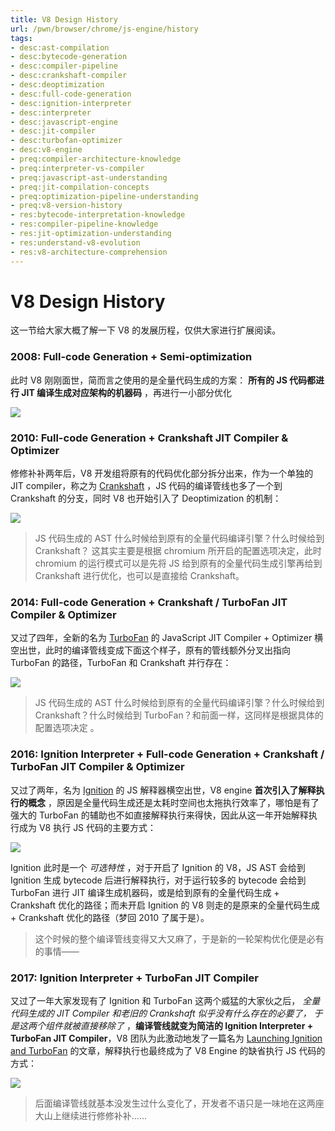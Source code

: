 ```yaml
---
title: V8 Design History
url: /pwn/browser/chrome/js-engine/history
tags:
- desc:ast-compilation
- desc:bytecode-generation
- desc:compiler-pipeline
- desc:crankshaft-compiler
- desc:deoptimization
- desc:full-code-generation
- desc:ignition-interpreter
- desc:interpreter
- desc:javascript-engine
- desc:jit-compiler
- desc:turbofan-optimizer
- desc:v8-engine
- preq:compiler-architecture-knowledge
- preq:interpreter-vs-compiler
- preq:javascript-ast-understanding
- preq:jit-compilation-concepts
- preq:optimization-pipeline-understanding
- preq:v8-version-history
- res:bytecode-interpretation-knowledge
- res:compiler-pipeline-knowledge
- res:jit-optimization-understanding
- res:understand-v8-evolution
- res:v8-architecture-comprehension
---
```

# V8 Design History

这一节给大家大概了解一下 V8 的发展历程，仅供大家进行扩展阅读。

### 2008: Full-code Generation + Semi-optimization

此时 V8 刚刚面世，简而言之使用的是全量代码生成的方案： **所有的 JS 代码都进行 JIT 编译生成对应架构的机器码** ，再进行一小部分优化

![](https://s2.loli.net/2025/03/11/LeisDWScb2ZVUC1.png)

### 2010: Full-code Generation + Crankshaft JIT Compiler & Optimizer

修修补补两年后，V8 开发组将原有的代码优化部分拆分出来，作为一个单独的 JIT compiler，称之为 [Crankshaft](https://blog.chromium.org/2010/12/new-crankshaft-for-v8.html) ，JS 代码的编译管线也多了一个到 Crankshaft 的分支，同时 V8 也开始引入了 Deoptimization 的机制：

![](https://s2.loli.net/2025/03/11/cd1xWp8gA5wnyhD.png)

> JS 代码生成的 AST 什么时候给到原有的全量代码编译引擎？什么时候给到 Crankshaft？ 这其实主要是根据 chromium 所开启的配置选项决定，此时 chromium 的运行模式可以是先将 JS 给到原有的全量代码生成引擎再给到 Crankshaft 进行优化，也可以是直接给 Crankshaft。

### 2014: Full-code Generation + Crankshaft / TurboFan JIT Compiler & Optimizer

又过了四年，全新的名为 [TurboFan](https://v8.dev/docs/turbofan) 的 JavaScript JIT Compiler + Optimizer 横空出世，此时的编译管线变成下面这个样子，原有的管线额外分叉出指向 TurboFan 的路径，TurboFan 和 Crankshaft 并行存在：

![](https://s2.loli.net/2025/03/11/7Ptx93koOHsIi12.png)

> JS 代码生成的 AST 什么时候给到原有的全量代码编译引擎？什么时候给到 Crankshaft？什么时候给到 TurboFan？和前面一样，这同样是根据具体的配置选项决定 。

### 2016: Ignition Interpreter + Full-code Generation + Crankshaft / TurboFan JIT Compiler & Optimizer

又过了两年，名为 [Ignition](https://v8.dev/blog/ignition-interpreter) 的 JS 解释器横空出世，V8 engine **首次引入了解释执行的概念** ，原因是全量代码生成还是太耗时空间也太拖执行效率了，哪怕是有了强大的 TurboFan 的辅助也不如直接解释执行来得快，因此从这一年开始解释执行成为 V8 执行 JS 代码的主要方式：

![](https://s2.loli.net/2025/03/11/CocnM4vmT8qpXwx.png)

Ignition 此时是一个 _可选特性_ ，对于开启了 Ignition 的 V8，JS AST 会给到 Ignition 生成 bytecode 后进行解释执行，对于运行较多的 bytecode 会给到 TurboFan 进行 JIT 编译生成机器码，或是给到原有的全量代码生成 + Crankshaft 优化的路径；而未开启 Ignition 的 V8 则走的是原来的全量代码生成 + Crankshaft 优化的路径（梦回 2010 了属于是）。

> 这个时候的整个编译管线变得又大又麻了，于是新的一轮架构优化便是必有的事情——

### 2017: Ignition Interpreter + TurboFan JIT Compiler

又过了一年大家发现有了 Ignition 和 TurboFan 这两个威猛的大家伙之后， _全量代码生成的 JIT Compiler 和老旧的 Crankshaft 似乎没有什么存在的必要了， 于是这两个组件就被直接移除了_  ，**编译管线就变为简洁的 Ignition Interpreter + TurboFan JIT Compiler**，V8 团队为此激动地发了一篇名为 [Launching Ignition and TurboFan](https://v8.dev/blog/launching-ignition-and-turbofan) 的文章，解释执行也最终成为了 V8 Engine 的缺省执行 JS 代码的方式：

![](https://s2.loli.net/2025/03/11/CX81DoyTBaeV46n.png)

> 后面编译管线就基本没发生过什么变化了，开发者不语只是一味地在这两座大山上继续进行修修补补......
